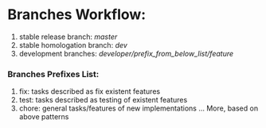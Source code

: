 # Branches Workflow:
1. stable release branch: *master*
2. stable homologation branch: *dev*
3. development branches: *developer/prefix_from_below_list/feature*


### Branches Prefixes List:
1. fix: tasks described as fix existent features
2. test: tasks described as testing of existent features 
3. chore: general tasks/features of new implementations
... More, based on above patterns